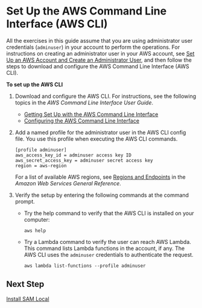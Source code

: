 # Set Up the AWS Command Line Interface \(AWS CLI\)<a name="setup-awscli"></a>

All the exercises in this guide assume that you are using administrator user credentials \(`adminuser`\) in your account to perform the operations\. For instructions on creating an administrator user in your AWS account, see [Set Up an AWS Account and Create an Administrator User](setup.md#setting-up), and then follow the steps to download and configure the AWS Command Line Interface \(AWS CLI\)\.

**To set up the AWS CLI**

1. Download and configure the AWS CLI\. For instructions, see the following topics in the *AWS Command Line Interface User Guide*\. 
   + [Getting Set Up with the AWS Command Line Interface](http://docs.aws.amazon.com/cli/latest/userguide/cli-chap-getting-set-up.html)
   + [Configuring the AWS Command Line Interface](http://docs.aws.amazon.com/cli/latest/userguide/cli-chap-getting-started.html)

1. Add a named profile for the administrator user in the AWS CLI config file\. You use this profile when executing the AWS CLI commands\. 

   ```
   [profile adminuser]
   aws_access_key_id = adminuser access key ID
   aws_secret_access_key = adminuser secret access key
   region = aws-region
   ```

   For a list of available AWS regions, see [Regions and Endpoints](http://docs.aws.amazon.com/general/latest/gr/rande.html) in the *Amazon Web Services General Reference*\.

1. Verify the setup by entering the following commands at the command prompt\. 
   + Try the help command to verify that the AWS CLI is installed on your computer:

     ```
     aws help
     ```
   + Try a Lambda command to verify the user can reach AWS Lambda\. This command lists Lambda functions in the account, if any\. The AWS CLI uses the `adminuser` credentials to authenticate the request\.

     ```
     aws lambda list-functions --profile adminuser
     ```

## Next Step<a name="setting-up-next-step-sam"></a>
[Install SAM Local](sam-cli-requirements.md)